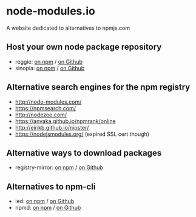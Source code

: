# node-modules.io
A website dedicated to alternatives to npmjs.com

## Host your own node package repository
- reggie: [on npm](https://www.npmjs.com/package/reggie) / [on Github](https://github.com/mbrevoort/node-reggie)
- sinopia: [on npm](https://www.npmjs.com/package/sinopia) / [on Github](https://github.com/rlidwka/sinopia)

## Alternative search engines for the npm registry
- http://node-modules.com/
- https://npmsearch.com/
- http://nodezoo.com/
- https://anvaka.github.io/npmrank/online
- http://eirikb.github.io/nipster/
- https://nodejsmodules.org/ (expired SSL cert though)

## Alternative ways to download packages
- registry-mirror: [on npm](https://www.npmjs.com/package/registry-mirror) / [on Github](https://github.com/diasdavid/registry-mirror)

## Alternatives to npm-cli
- ied: [on npm](https://www.npmjs.com/package/ied) / [on Github](http://gugel.io/ied/)
- npmd: [on npm](https://www.npmjs.com/package/npmd) / [on Github](https://github.com/dominictarr/npmd)
